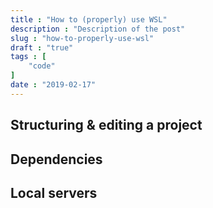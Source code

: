 ```yaml
---
title : "How to (properly) use WSL"
description : "Description of the post"
slug : "how-to-properly-use-wsl"
draft : "true"
tags : [
    "code"
]
date : "2019-02-17"
---
```


## Structuring & editing a project

## Dependencies

## Local servers
